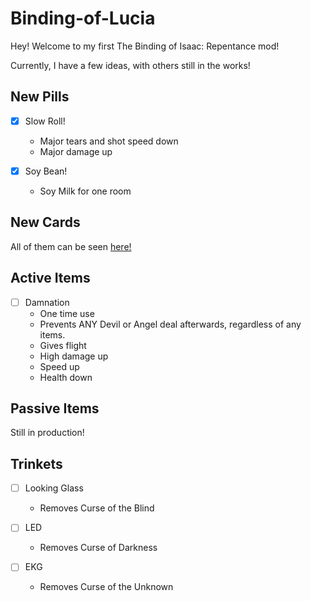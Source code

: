 # Binding-of-Lucia

Hey! Welcome to my first The Binding of Isaac: Repentance mod!

Currently, I have a few ideas, with others still in the works!

## New Pills
- [x] Slow Roll!
  - Major tears and shot speed down
  - Major damage up

- [x] Soy Bean! 
  - Soy Milk for one room
  
 ## New Cards
 All of them can be seen [here!](https://github.com/saturnaliam/Binding-of-Lucia/issues/2)

## Active Items
- [ ] Damnation
  - One time use
  - Prevents ANY Devil or Angel deal afterwards, regardless of any items.
  - Gives flight
  - High damage up
  - Speed up
  - Health down

## Passive Items
Still in production!

## Trinkets
- [ ] Looking Glass
  - Removes Curse of the Blind
  
- [ ] LED
  - Removes Curse of Darkness

- [ ] EKG
  - Removes Curse of the Unknown
